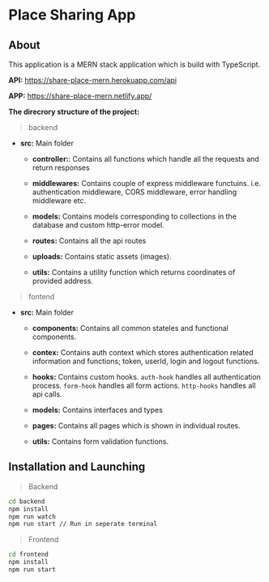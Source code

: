 # Place Sharing App

## About

This application is a MERN stack application which is build with TypeScript.

**API:** https://share-place-mern.herokuapp.com/api

**APP:** https://share-place-mern.netlify.app/

**The direcrory structure of the project:**

> backend

- **src:** Main folder

  - **controller:**: Contains all functions which handle all the requests and return responses

  - **middlewares:** Contains couple of express middleware functuins. i.e. authentication middleware, CORS middleware, error handling middleware etc.

  - **models:** Contains models corresponding to collections in the database and custom http-error model.

  - **routes:** Contains all the api routes

  - **uploads:** Contains static assets (images).

  - **utils:** Contains a utility function which returns coordinates of provided address.

> fontend

- **src:** Main folder

  - **components:** Contains all common stateles and functional components.

  - **contex:** Contains auth context which stores authentication related information and functions; token, userId, login and logout functions.

  - **hooks:** Contains custom hooks. `auth-hook` handles all authentication process. `form-hook` handles all form actions. `http-hooks` handles all api calls.

  - **models:** Contains interfaces and types

  - **pages:** Contains all pages which is shown in individual routes.

  - **utils:** Contains form validation functions.

## Installation and Launching

> Backend

```bash
cd backend
npm install
npm run watch
npm run start // Run in seperate terminal
```

> Frontend

```bash
cd frontend
npm install
npm run start
```
